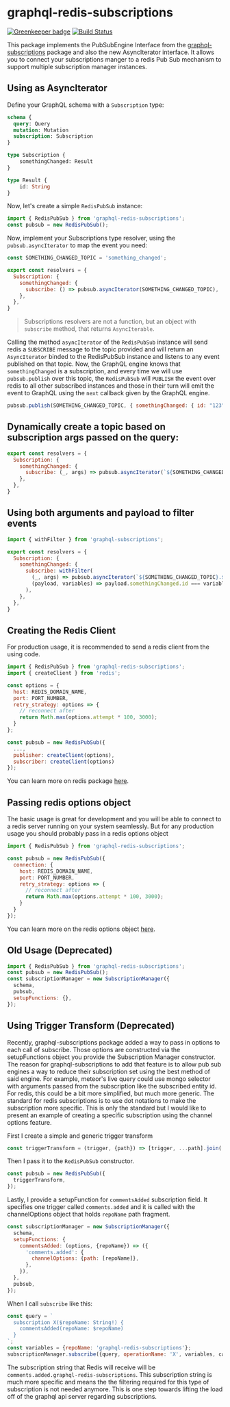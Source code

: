 # graphql-redis-subscriptions

[![Greenkeeper badge](https://badges.greenkeeper.io/davidyaha/graphql-redis-subscriptions.svg)](https://greenkeeper.io/)
[![Build Status](https://travis-ci.org/davidyaha/graphql-redis-subscriptions.svg?branch=master)](https://travis-ci.org/davidyaha/graphql-redis-subscriptions)

This package implements the PubSubEngine Interface from the [graphql-subscriptions](https://github.com/apollographql/graphql-subscriptions) package and also the new AsyncIterator interface. 
It allows you to connect your subscriptions manger to a redis Pub Sub mechanism to support 
multiple subscription manager instances.
   
## Using as AsyncIterator

Define your GraphQL schema with a `Subscription` type:

```graphql
schema {
  query: Query
  mutation: Mutation
  subscription: Subscription
}

type Subscription {
    somethingChanged: Result
}

type Result {
    id: String
}
```

Now, let's create a simple `RedisPubSub` instance:

```javascript
import { RedisPubSub } from 'graphql-redis-subscriptions';
const pubsub = new RedisPubSub();
```

Now, implement your Subscriptions type resolver, using the `pubsub.asyncIterator` to map the event you need:

```javascript
const SOMETHING_CHANGED_TOPIC = 'something_changed';

export const resolvers = {
  Subscription: {
    somethingChanged: {
      subscribe: () => pubsub.asyncIterator(SOMETHING_CHANGED_TOPIC),
    },
  },
}
```

> Subscriptions resolvers are not a function, but an object with `subscribe` method, that returns `AsyncIterable`.

Calling the method `asyncIterator` of the `RedisPubSub` instance will send redis a `SUBSCRIBE` message to the topic provided and will return an `AsyncIterator` binded to the RedisPubSub instance and listens to any event published on that topic.
Now, the GraphQL engine knows that `somethingChanged` is a subscription, and every time we will use `pubsub.publish` over this topic, the `RedisPubSub` will `PUBLISH` the event over redis to all other subscribed instances and those in their turn will emit the event to GraphQL using the `next` callback given by the GraphQL engine.

```js
pubsub.publish(SOMETHING_CHANGED_TOPIC, { somethingChanged: { id: "123" }});
```

## Dynamically create a topic based on subscription args passed on the query:

```javascript
export const resolvers = {
  Subscription: {
    somethingChanged: {
      subscribe: (_, args) => pubsub.asyncIterator(`${SOMETHING_CHANGED_TOPIC}.${args.relevantId}`),
    },
  },
}
```

## Using both arguments and payload to filter events

```javascript
import { withFilter } from 'graphql-subscriptions';

export const resolvers = {
  Subscription: {
    somethingChanged: {
      subscribe: withFilter(
        (_, args) => pubsub.asyncIterator(`${SOMETHING_CHANGED_TOPIC}.${args.relevantId}`),
        (payload, variables) => payload.somethingChanged.id === variables.relevantId,
      ),
    },
  },
}
```

## Creating the Redis Client

For production usage, it is recommended to send a redis client from the using code.

```javascript
import { RedisPubSub } from 'graphql-redis-subscriptions';
import { createClient } from 'redis';

const options = {
  host: REDIS_DOMAIN_NAME,
  port: PORT_NUMBER,
  retry_strategy: options => {
    // reconnect after
    return Math.max(options.attempt * 100, 3000);
  }
};

const pubsub = new RedisPubSub({
  ...,
  publisher: createClient(options),
  subscriber: createClient(options)
});
```

You can learn more on redis package [here](https://github.com/NodeRedis/node_redis).

## Passing redis options object

The basic usage is great for development and you will be able to connect to a redis server running on your system seamlessly.
But for any production usage you should probably pass in a redis options object
 
```javascript
import { RedisPubSub } from 'graphql-redis-subscriptions';

const pubsub = new RedisPubSub({
  connection: {
    host: REDIS_DOMAIN_NAME,
    port: PORT_NUMBER,
    retry_strategy: options => {
      // reconnect after
      return Math.max(options.attempt * 100, 3000);
    }
  }
});
```

You can learn more on the redis options object [here](https://github.com/luin/ioredis/blob/master/API.md#new_Redis_new).
   
## Old Usage (Deprecated)

```javascript
import { RedisPubSub } from 'graphql-redis-subscriptions';
const pubsub = new RedisPubSub();
const subscriptionManager = new SubscriptionManager({
  schema,
  pubsub,
  setupFunctions: {},
});
```

## Using Trigger Transform (Deprecated)

Recently, graphql-subscriptions package added a way to pass in options to each call of subscribe.
Those options are constructed via the setupFunctions object you provide the Subscription Manager constructor.
The reason for graphql-subscriptions to add that feature is to allow pub sub engines a way to reduce their subscription set using the best method of said engine.
For example, meteor's live query could use mongo selector with arguments passed from the subscription like the subscribed entity id.
For redis, this could be a bit more simplified, but much more generic.
The standard for redis subscriptions is to use dot notations to make the subscription more specific.
This is only the standard but I would like to present an example of creating a specific subscription using the channel options feature.

First I create a simple and generic trigger transform 
```javascript
const triggerTransform = (trigger, {path}) => [trigger, ...path].join('.');
```

Then I pass it to the `RedisPubSub` constructor.
```javascript
const pubsub = new RedisPubSub({
  triggerTransform,
});
```
Lastly, I provide a setupFunction for `commentsAdded` subscription field.
It specifies one trigger called `comments.added` and it is called with the channelOptions object that holds `repoName` path fragment.
```javascript
const subscriptionManager = new SubscriptionManager({
  schema,
  setupFunctions: {
    commentsAdded: (options, {repoName}) => ({
      'comments.added': {
        channelOptions: {path: [repoName]},
      },
    }),
  },
  pubsub,
});
```

When I call `subscribe` like this:
```javascript
const query = `
  subscription X($repoName: String!) {
    commentsAdded(repoName: $repoName)
  }
`;
const variables = {repoName: 'graphql-redis-subscriptions'};
subscriptionManager.subscribe({query, operationName: 'X', variables, callback});
```

The subscription string that Redis will receive will be `comments.added.graphql-redis-subscriptions`.
This subscription string is much more specific and means the the filtering required for this type of subscription is not needed anymore.
This is one step towards lifting the load off of the graphql api server regarding subscriptions.

